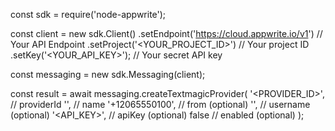 const sdk = require('node-appwrite');

const client = new sdk.Client()
    .setEndpoint('https://cloud.appwrite.io/v1') // Your API Endpoint
    .setProject('&lt;YOUR_PROJECT_ID&gt;') // Your project ID
    .setKey('&lt;YOUR_API_KEY&gt;'); // Your secret API key

const messaging = new sdk.Messaging(client);

const result = await messaging.createTextmagicProvider(
    '<PROVIDER_ID>', // providerId
    '<NAME>', // name
    '+12065550100', // from (optional)
    '<USERNAME>', // username (optional)
    '<API_KEY>', // apiKey (optional)
    false // enabled (optional)
);
